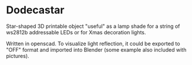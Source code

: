 # Dodecastar

Star-shaped 3D printable object "useful" as a lamp shade
for a string of ws2812b addressable LEDs or for Xmas 
decoration lights.

Written in openscad. To visualize light reflection, it 
could be exported to "OFF" format and imported into Blender
(some example also included with pictures).
